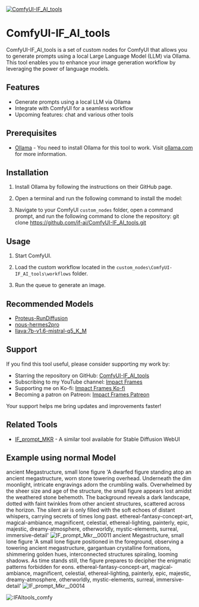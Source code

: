 [![ComfyUI-IF_AI_tools](https://img.youtube.com/vi/QAnapTWnawU/0.jpg)](https://youtu.be/QAnapTWnawU?si=Uomv_NXT2n2Mg9rG)

# ComfyUI-IF_AI_tools

ComfyUI-IF_AI_tools is a set of custom nodes for ComfyUI that allows you to generate prompts using a local Large Language Model (LLM) via Ollama. This tool enables you to enhance your image generation workflow by leveraging the power of language models.

## Features
- Generate prompts using a local LLM via Ollama
- Integrate with ComfyUI for a seamless workflow
- Upcoming features: chat and various other tools

## Prerequisites
- [Ollama](https://github.com/ollama/ollama/releases) - You need to install Ollama for this tool to work. Visit [ollama.com](https://ollama.com) for more information.

## Installation
1. Install Ollama by following the instructions on their GitHub page.

2. Open a terminal and run the following command to install the model:

3. Navigate to your ComfyUI `custom_nodes` folder, open a command prompt, and run the following command to clone the repository:
   git clone https://github.com/if-ai/ComfyUI-IF_AI_tools.git
   
## Usage
1. Start ComfyUI.

2. Load the custom workflow located in the `custom_nodes\ComfyUI-IF_AI_tools\workflows` folder.

3. Run the queue to generate an image.

## Recommended Models
- [Proteus-RunDiffusion](https://huggingface.co/dataautogpt3/Proteus-RunDiffusion)
- [nous-hermes2pro](https://ollama.com/adrienbrault/nous-hermes2pro)
- [llava:7b-v1.6-mistral-q5_K_M](https://ollama.com/library/llava:7b-v1.6-mistral-q5_K_M)

## Support
If you find this tool useful, please consider supporting my work by:
- Starring the repository on GitHub: [ComfyUI-IF_AI_tools](https://github.com/if-ai/ComfyUI-IF_AI_tools)
- Subscribing to my YouTube channel: [Impact Frames](https://youtube.com/@impactframes?si=DrBu3tOAC2-YbEvc)
- Supporting me on Ko-fi: [Impact Frames Ko-fi](https://ko-fi.com/impactframes)
- Becoming a patron on Patreon: [Impact Frames Patreon](https://patreon.com/ImpactFrames)

Your support helps me bring updates and improvements faster!

## Related Tools
- [IF_prompt_MKR](https://github.com/if-ai/IF_prompt_MKR) - A similar tool available for Stable Diffusion WebUI

## Example using normal Model
ancient Megastructure, small lone figure 
'A dwarfed figure standing atop an ancient megastructure, worn stone towering overhead. Underneath the dim moonlight, intricate engravings adorn the crumbling walls. Overwhelmed by the sheer size and age of the structure, the small figure appears lost amidst the weathered stone behemoth. The background reveals a dark landscape, dotted with faint twinkles from other ancient structures, scattered across the horizon. The silent air is only filled with the soft echoes of distant whispers, carrying secrets of times long past. ethereal-fantasy-concept-art, magical-ambiance, magnificent, celestial, ethereal-lighting, painterly, epic, majestic, dreamy-atmosphere, otherworldly, mystic-elements, surreal, immersive-detail'
![_IF_prompt_Mkr__00011_](https://github.com/if-ai/ComfyUI-IF_AI_tools/assets/21185218/08dde522-f541-49f4-aa6b-e0653f13aa52)
ancient Megastructure, small lone figure 
'A small lone figure positioned in the foreground, observing a towering ancient megastructure, gargantuan crystalline formations, shimmering golden hues, interconnected structures spiraling, looming shadows. As time stands still, the figure prepares to decipher the enigmatic patterns forbidden for eons. ethereal-fantasy-concept-art, magical-ambiance, magnificent, celestial, ethereal-lighting, painterly, epic, majestic, dreamy-atmosphere, otherworldly, mystic-elements, surreal, immersive-detail'
![_IF_prompt_Mkr__00014_](https://github.com/if-ai/ComfyUI-IF_AI_tools/assets/21185218/d0b436cd-c4a8-41a2-83ad-34d8c50bb39b)


<img src="https://count.getloli.com/get/@IFAItools_comfy?theme=moebooru" alt=":IFAItools_comfy" />




